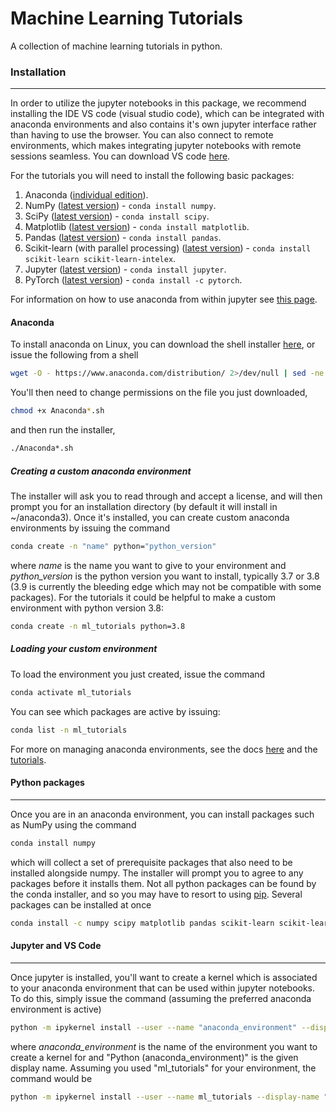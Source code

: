 # Machine Learning Tutorials

A collection of machine learning tutorials in python.

### Installation
----------------
In order to utilize the jupyter notebooks in this package, we recommend installing the IDE VS code (visual studio code), which can be integrated with anaconda environments and also contains it's own jupyter interface rather than having to use the browser.  You can also connect to remote environments, which makes integrating jupyter notebooks with remote sessions seamless.  You can download VS code [here](https://code.visualstudio.com/download).

For the tutorials you will need to install the following basic packages:
1. Anaconda ([individual edition](https://www.anaconda.com/products/individual)).
2. NumPy ([latest version](https://numpy.org/)) - `conda install numpy`.
3. SciPy ([latest version](https://scipy.org/)) - `conda install scipy`.
4. Matplotlib ([latest version](https://matplotlib.org/)) - `conda install matplotlib`.
5. Pandas ([latest version](https://pandas.pydata.org/)) - `conda install pandas`.
6. Scikit-learn (with parallel processing) ([latest version](https://scikit-learn.org/stable/index.html)) - `conda install scikit-learn scikit-learn-intelex`.
7. Jupyter ([latest version](https://jupyter.org/)) - `conda install jupyter`.
8. PyTorch ([latest version](https://pytorch.org/)) - `conda install -c pytorch`.

For information on how to use anaconda from within jupyter see [this page](https://jakevdp.github.io/blog/2017/12/05/installing-python-packages-from-jupyter/).

#### Anaconda
To install anaconda on Linux, you can download the shell installer [here](https://www.anaconda.com/products/individual), or issue the following from a shell
```bash
wget -O - https://www.anaconda.com/distribution/ 2>/dev/null | sed -ne 's@.*\(https:\/\/repo\.anaconda\.com\/archive\/Anaconda3-.*-Linux-x86_64\.sh\)\">64-Bit (x86) Installer.*@\1@p' | xargs wget
```
You'll then need to change permissions on the file you just downloaded,
```bash
chmod +x Anaconda*.sh
```
and then run the installer,
```bash
./Anaconda*.sh
```
##### Creating a custom anaconda environment
The installer will ask you to read through and accept a license, and will then prompt you for an installation directory (by default it will install in ~/anaconda3).  Once it's installed, you can create custom anaconda environments by issuing the command
```bash
conda create -n "name" python="python_version"
```
where *name* is the name you want to give to your environment and *python_version* is the python version you want to install, typically 3.7 or 3.8 (3.9 is currently the bleeding edge which may not be compatible with some packages).  For the tutorials it could be helpful to make a custom environment with python version 3.8:
```bash
conda create -n ml_tutorials python=3.8
```
##### Loading your custom environment
To load the environment you just created, issue the command
```bash
conda activate ml_tutorials
```
You can see which packages are active by issuing:
```bash
conda list -n ml_tutorials
```
For more on managing anaconda environments, see the docs [here](https://docs.conda.io/projects/conda/en/latest/index.html) and the [tutorials](https://docs.anaconda.com/anaconda/navigator/tutorials/index.html).
#### Python packages
--------------------
Once you are in an anaconda environment, you can install packages such as NumPy using the command
```bash
conda install numpy
```
which will collect a set of prerequisite packages that also need to be installed alongside numpy.  The installer will prompt you to agree to any packages before it installs them.  Not all python packages can be found by the conda installer, and so you may have to resort to using [pip](https://pypi.org/project/pip/).  Several packages can be installed at once
```bash
conda install -c numpy scipy matplotlib pandas scikit-learn scikit-learn-intelex jupyter pytorch
```
#### Jupyter and VS Code
------------------------
Once jupyter is installed, you'll want to create a kernel which is associated to your anaconda environment that can be used within jupyter notebooks.  To do this, simply issue the command (assuming the preferred anaconda environment is active)
```bash
python -m ipykernel install --user --name "anaconda_environment" --display-name "Python (anaconda_environment)"
```
where *anaconda_environment* is the name of the environment you want to create a kernel for and "Python (anaconda_environment)" is the given display name.  Assuming you used "ml_tutorials" for your environment, the command would be
```bash
python -m ipykernel install --user --name ml_tutorials --display-name "Python (ML tutorials)"
```

